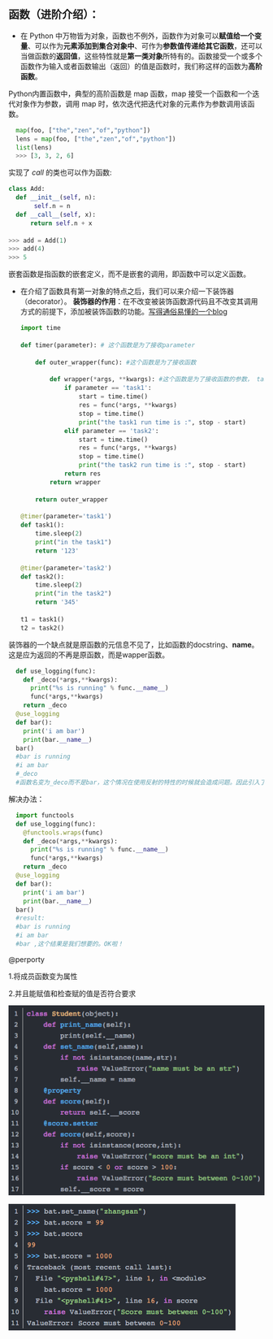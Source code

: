 ## 函数（进阶介绍）：
  - 在 Python 中万物皆为对象，函数也不例外，函数作为对象可以**赋值给一个变量**、可以作为**元素添加到集合对象中**、可作为**参数值传递给其它函数**，还可以当做函数的**返回值**，这些特性就是**第一类对象**所特有的。函数接受一个或多个函数作为输入或者函数输出（返回）的值是函数时，我们称这样的函数为**高阶函数**。
  
  Python内置函数中，典型的高阶函数是 map 函数，map 接受一个函数和一个迭代对象作为参数，调用 map 时，依次迭代把迭代对象的元素作为参数调用该函数。
  ```python
    map(foo, ["the","zen","of","python"])
    lens = map(foo, ["the","zen","of","python"])
    list(lens)
    >>> [3, 3, 2, 6]
  ```
  
  实现了 _call_ 的类也可以作为函数:
  ```python
  class Add:
    def __init__(self, n):
         self.n = n
    def __call__(self, x):
        return self.n + x
 
>>> add = Add(1)
>>> add(4)
>>> 5
  ```
  
  嵌套函数是指函数的嵌套定义，而不是嵌套的调用，即函数中可以定义函数。
  
- 在介绍了函数具有第一对象的特点之后，我们可以来介绍一下装饰器（decorator）。
  **装饰器的作用**：在不改变被装饰函数源代码且不改变其调用方式的前提下，添加被装饰函数的功能。[写得通俗易懂的一个blog](https://www.jianshu.com/p/7a77f3f1ebc8)
  
  ```python
  import time

  def timer(parameter): # 这个函数是为了接收parameter

      def outer_wrapper(func): #这个函数是为了接收函数

          def wrapper(*args, **kwargs): #这个函数是为了接收函数的参数， task=func=wrapper
              if parameter == 'task1':
                  start = time.time()
                  res = func(*args, **kwargs)
                  stop = time.time()
                  print("the task1 run time is :", stop - start)
              elif parameter == 'task2':
                  start = time.time()
                  res = func(*args, **kwargs)
                  stop = time.time()
                  print("the task2 run time is :", stop - start)
              return res
          return wrapper

      return outer_wrapper

  @timer(parameter='task1')
  def task1():
      time.sleep(2)
      print("in the task1")
      return '123'

  @timer(parameter='task2')
  def task2():
      time.sleep(2)
      print("in the task2")
      return '345'

  t1 = task1()
  t2 = task2()
  ```
  
装饰器的一个缺点就是原函数的元信息不见了，比如函数的docstring、__name__。这是应为返回的不再是原函数，而是wapper函数。
```python
  def use_logging(func):
    def _deco(*args,**kwargs):
      print("%s is running" % func.__name__)
      func(*args,**kwargs)
    return _deco
  @use_logging
  def bar():
    print('i am bar')
    print(bar.__name__)
  bar()
  #bar is running
  #i am bar
  #_deco
  #函数名变为_deco而不是bar，这个情况在使用反射的特性的时候就会造成问题。因此引入了functools.wraps解决这个问题。
```
解决办法：

```python
  import functools
  def use_logging(func):
    @functools.wraps(func)
    def _deco(*args,**kwargs):
      print("%s is running" % func.__name__)
      func(*args,**kwargs)
    return _deco
  @use_logging
  def bar():
    print('i am bar')
    print(bar.__name__)
  bar()
  #result:
  #bar is running
  #i am bar
  #bar ,这个结果是我们想要的。OK啦！
```

@perporty

1.将成员函数变为属性

2.并且能赋值和检查赋的值是否符合要求

![](/pic/python_property.png)

![](/pic/python_property_2.png)

